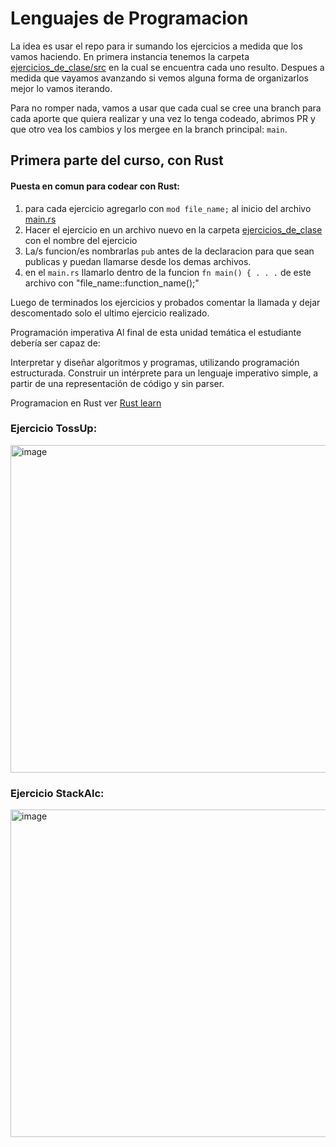# Lenguajes de Programacion

La idea es usar el repo para ir sumando los ejercicios a medida que los vamos haciendo.
En primera instancia tenemos la carpeta [ejercicios_de_clase/src](ejercicios_de_clase/src) en la cual se encuentra cada uno resulto.
Despues a medida que vayamos avanzando si vemos alguna forma de organizarlos mejor lo vamos iterando.

Para no romper nada, vamos a usar que cada cual se cree una branch para cada aporte que quiera realizar y una vez lo tenga codeado, abrimos PR y que otro vea los cambios y los mergee en la branch principal: `main`.

## Primera parte del curso, con Rust

#### Puesta en comun para codear con Rust:

1. para cada ejercicio agregarlo con `mod file_name;` al inicio del archivo [main.rs](ejercicios_de_clase/src/main.rs)
2. Hacer el ejercicio en un archivo nuevo en la carpeta [ejercicios_de_clase](ejercicios_de_clase/src) con el nombre del ejercicio
3. La/s funcion/es nombrarlas `pub` antes de la declaracion para que sean publicas y puedan llamarse desde los demas archivos.
4. en el `main.rs` llamarlo dentro de la funcion `fn main() { . . .` de este archivo con "file_name::function_name();"

Luego de terminados los ejercicios y probados comentar la llamada y dejar descomentado solo el ultimo ejercicio realizado.

Programación imperativa
Al final de esta unidad temática el estudiante debería ser capaz de:

Interpretar y diseñar algoritmos y programas, utilizando programación estructurada.
Construir un intérprete para un lenguaje imperativo simple, a partir de una representación de código y sin parser.

Programacion en Rust ver [Rust learn](https://www.rust-lang.org/learn)

### Ejercicio TossUp:
<img width="524" alt="image" src="https://user-images.githubusercontent.com/53955407/185728025-2b34c023-516d-42dc-99a2-d7ee2b469ed8.png">


### Ejercicio StackAlc:
<img width="524" alt="image" src="https://user-images.githubusercontent.com/53955407/185727965-bf5f9da1-78a9-4e5c-96d4-0ace8374c854.png">

  
